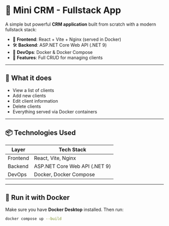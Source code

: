# 🧩 Mini CRM - Fullstack App

A simple but powerful **CRM application** built from scratch with a modern fullstack stack:

- 🎯 **Frontend**: React + Vite + Nginx (served in Docker)
- 🛠️ **Backend**: ASP.NET Core Web API (.NET 9)
- 🐳 **DevOps**: Docker & Docker Compose
- 🔄 **Features**: Full CRUD for managing clients

---

## 🚀 What it does

- View a list of clients
- Add new clients
- Edit client information
- Delete clients
- Everything served via Docker containers

---

## 📦 Technologies Used

| Layer     | Tech Stack                     |
|-----------|-------------------------------|
| Frontend  | React, Vite, Nginx             |
| Backend   | ASP.NET Core Web API (.NET 9)  |
| DevOps    | Docker, Docker Compose         |

---

## 🐳 Run it with Docker

Make sure you have **Docker Desktop** installed. Then run:

```bash
docker compose up --build
